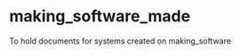 making_software_made
====================

To hold documents for systems created on making_software
